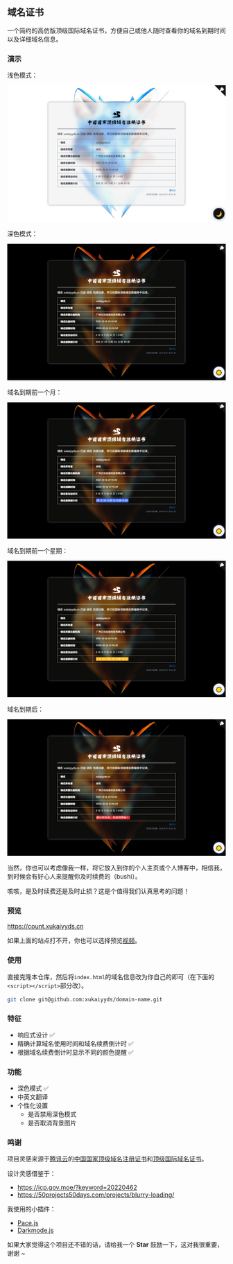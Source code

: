 ## 域名证书

一个简约的高仿版顶级国际域名证书，方便自己或他人随时查看你的域名到期时间以及详细域名信息。

### 演示

浅色模式：

![](./img/screenshots/light.png)

深色模式：

![](./img/screenshots/night.png)

域名到期前一个月：

![](./img/screenshots/primary.png)

域名到期前一个星期：

![](./img/screenshots/warning.png)

域名到期后：

![](./img/screenshots/danger.png)

当然，你也可以考虑像我一样，将它放入到你的个人主页或个人博客中，相信我，到时候会有好心人来提醒你及时续费的（bushi）。

咳咳，是及时续费还是及时止损？这是个值得我们认真思考的问题！

### 预览

<https://count.xukaiyyds.cn>

如果上面的站点打不开，你也可以选择预览[视频](https://www.awesomescreenshot.com/video/24395443?key=0e215997e449478b20722e7017e24efc)。

### 使用

直接克隆本仓库，然后将`index.html`的域名信息改为你自己的即可（在下面的`<script></script>`部分改）。

```bash
git clone git@github.com:xukaiyyds/domain-name.git
```

### 特征

- 响应式设计 ✅
- 精确计算域名使用时间和域名续费倒计时 ✅
- 根据域名续费倒计时显示不同的颜色提醒 ✅

### 功能

- 深色模式 ✅
- 中英文翻译
- 个性化设置
  - 是否禁用深色模式
  - 是否取消背景图片

### 鸣谢

项目灵感来源于[腾讯云](https://cloud.tencent.com)的[中国国家顶级域名注册证书](img/certificate/xukaiyyds.cn.certificate.jpg)和[顶级国际域名证书](img/certificate/xukaiyyds.cn.old-certificate.jpg)。

设计灵感借鉴于：

- <https://icp.gov.moe/?keyword=20220462>
- <https://50projects50days.com/projects/blurry-loading/>

我使用的小插件：

- [Pace.js](https://github.com/CodeByZach/pace)
- [Darkmode.js](https://github.com/sandoche/Darkmode.js)

如果大家觉得这个项目还不错的话，请给我一个 **Star** 鼓励一下，这对我很重要，谢谢 ~
